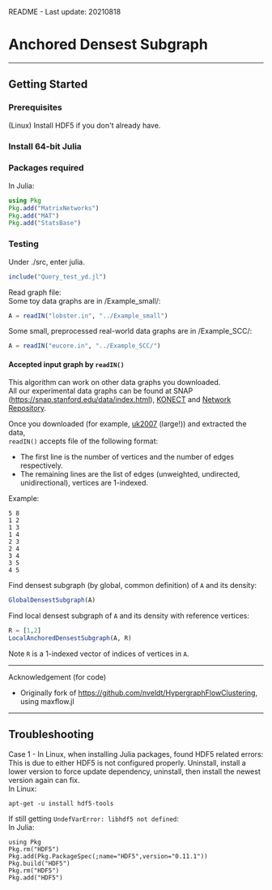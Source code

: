 README - Last update: 20210818

# Anchored Densest Subgraph

------

## Getting Started

### Prerequisites
(Linux) Install HDF5 if you don't already have.

 

### Install 64-bit Julia

### Packages required
In Julia:
```julia
using Pkg
Pkg.add("MatrixNetworks")
Pkg.add("MAT")
Pkg.add("StatsBase")
```

### Testing
Under ./src, enter julia.
```julia
include("Query_test_yd.jl")
```

Read graph file:  
Some toy data graphs are in /Example_small/:

```julia
A = readIN("lobster.in", "../Example_small")
```

Some small, preprocessed real-world data graphs are in /Example_SCC/:

```julia
A = readIN("eucore.in", "../Example_SCC/")
```

#### Accepted input graph by `readIN()`
This algorithm can work on other data graphs you downloaded.  
All our experimental data graphs can be found at SNAP (https://snap.stanford.edu/data/index.html), [KONECT](http://konect.cc/) and [Network Repository](https://networkrepository.com/networks.php).

Once you downloaded  (for example, [uk2007](http://konect.cc/networks/dimacs10-uk-2007-05/) (large!)) and extracted the data,  
`readIN()` accepts file of the following format:

- The first line is the number of vertices and the number of edges respectively.
- The remaining lines are the list of edges (unweighted, undirected, unidirectional), vertices are 1-indexed.

Example:  
```
5 8  
1 2  
1 3  
1 4  
2 3  
2 4  
3 4  
3 5  
4 5  
```

Find densest subgraph (by global, common definition) of `A` and its density:

```julia
GlobalDensestSubgraph(A)
```

Find local densest subgraph of `A` and its density with reference vertices:

```julia
R = [1,2]
LocalAnchoredDensestSubgraph(A, R)
```
Note `R` is a 1-indexed vector of indices of vertices in `A`.

------
Acknowledgement (for code)

- Originally fork of https://github.com/nveldt/HypergraphFlowClustering, using maxflow.jl

------
## Troubleshooting

Case 1 - In Linux, when installing Julia packages, found HDF5 related errors:  
This is due to either HDF5 is not configured properly. Uninstall, install a lower version to force update dependency, uninstall, then install the newest version again can fix.  
In Linux:
```
apt-get -u install hdf5-tools
```

If still getting `UndefVarError: libhdf5 not defined`:  
In Julia:  
```
using Pkg  
Pkg.rm("HDF5")  
Pkg.add(Pkg.PackageSpec(;name="HDF5",version="0.11.1"))  
Pkg.build("HDF5")  
Pkg.rm("HDF5")  
Pkg.add("HDF5") 
```
